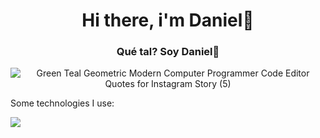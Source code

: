 <h1 align="center"> Hi there, i'm Daniel👋 </h1>
<h3 align="center"> Qué tal? Soy Daniel👋 </h3>
<p align="center">
  <img src="https://github.com/user-attachments/assets/3c81b002-a4fe-4691-a4d4-34de2f769138" alt="Green Teal Geometric Modern Computer Programmer Code Editor Quotes for Instagram Story (5)">
</p>

Some technologies I use:

<img src="https://img.shields.io/badge/.NET-512BD4?style=for-the-badge&logo=dotnet&logoColor=white" />


